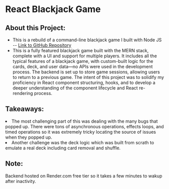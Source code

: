 <h1>React Blackjack Game</h1>
<h2>About this Project:</h2>
<ul>
  <li>This is a rebuild of a command-line blackjack game I built with Node JS -- <a href="https://github.com/admaloch/blackjack-node-app">Link to GitHub Repository</a></li>
  <li> This is a fully featured blackjack game built with the MERN stack, complete with a UI and support for multiple players. It includes all the typical features of a blackjack game, with custom-built logic for the cards, deck, and user data—no APIs were used in the development process. The backend is set up to store game sessions, allowing users to return to a previous game. The intent of this project was to solidify my proficiency in React component structuring, hooks, and to develop a deeper understanding of the component lifecycle and React re-rendering process. </li>

</ul>
<h2>Takeaways:</h2>

  <li>  The most challenging part of this was dealing with the many bugs that popped up. There were tons of asynchronous operations, effects loops, and timed operations so it was extremely tricky locating the source of issues when they popped up. </li>
  <li>Another challenge was the deck logic which was built from scrath to emulate a real deck including card removal and shuffle.</li>

<h2>Note:</h2>
<p>Backend hosted on Render.com free tier so it takes a few minutes to wakup after inactivity.</p>
